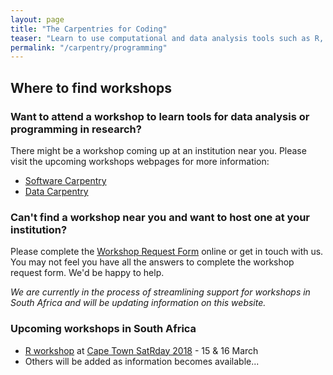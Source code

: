 ```yaml
---
layout: page
title: "The Carpentries for Coding"
teaser: "Learn to use computational and data analysis tools such as R, Python, SQL, OpenRefine, and Shell more efficiently in research and beyond."
permalink: "/carpentry/programming"
---
```


## Where to find workshops

### Want to attend a workshop to learn tools for data analysis or programming in research?

There might be a workshop coming up at an institution near you. Please visit the upcoming workshops 
webpages for more information:

- [Software Carpentry](https://software-carpentry.org/workshops/)
- [Data Carpentry](http://www.datacarpentry.org/workshops-upcoming/)

### Can't find a workshop near you and want to host one at your institution?

Please complete the [Workshop Request Form](https://software-carpentry.org/workshops/request/) online 
or get in touch with us. You may not feel you have all the answers to complete the workshop request form.
We'd be happy to help.

*We are currently in the process of streamlining support for workshops in South Africa and will be 
updating information on this website.*

### Upcoming workshops in South Africa 

- [R workshop](https://katrintirok.github.io/2018-03-15-satRday/) at
 [Cape Town SatRday 2018](http://capetown2018.satrdays.org/) - 15 & 16 March 
- Others will be added as information becomes available...
